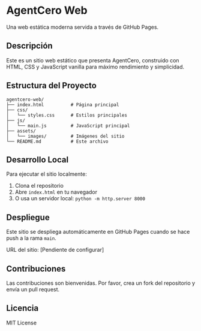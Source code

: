# AgentCero Web

Una web estática moderna servida a través de GitHub Pages.

## Descripción

Este es un sitio web estático que presenta AgentCero, construido con HTML, CSS y JavaScript vanilla para máximo rendimiento y simplicidad.

## Estructura del Proyecto

```
agentcero-web/
├── index.html          # Página principal
├── css/
│   └── styles.css      # Estilos principales
├── js/
│   └── main.js         # JavaScript principal
├── assets/
│   └── images/         # Imágenes del sitio
└── README.md           # Este archivo
```

## Desarrollo Local

Para ejecutar el sitio localmente:

1. Clona el repositorio
2. Abre `index.html` en tu navegador
3. O usa un servidor local: `python -m http.server 8000`

## Despliegue

Este sitio se despliega automáticamente en GitHub Pages cuando se hace push a la rama `main`.

URL del sitio: [Pendiente de configurar]

## Contribuciones

Las contribuciones son bienvenidas. Por favor, crea un fork del repositorio y envía un pull request.

## Licencia

MIT License
